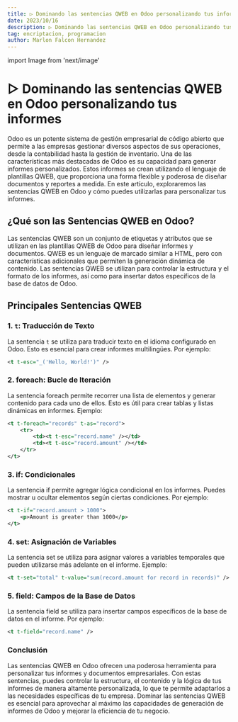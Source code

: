 ```yaml
---
title: ▷ Dominando las sentencias QWEB en Odoo personalizando tus informes
date: 2023/10/16
description: ▷ Dominando las sentencias QWEB en Odoo personalizando tus informes
tag: encriptacion, programacion
author: Marlon Falcon Hernandez
---
```

import Image from 'next/image'

# ▷ Dominando las sentencias QWEB en Odoo personalizando tus informes

Odoo es un potente sistema de gestión empresarial de código abierto que permite a las empresas gestionar diversos aspectos de sus operaciones, desde la contabilidad hasta la gestión de inventario. Una de las características más destacadas de Odoo es su capacidad para generar informes personalizados. Estos informes se crean utilizando el lenguaje de plantillas QWEB, que proporciona una forma flexible y poderosa de diseñar documentos y reportes a medida. En este artículo, exploraremos las sentencias QWEB en Odoo y cómo puedes utilizarlas para personalizar tus informes.

## ¿Qué son las Sentencias QWEB en Odoo?

Las sentencias QWEB son un conjunto de etiquetas y atributos que se utilizan en las plantillas QWEB de Odoo para diseñar informes y documentos. QWEB es un lenguaje de marcado similar a HTML, pero con características adicionales que permiten la generación dinámica de contenido. Las sentencias QWEB se utilizan para controlar la estructura y el formato de los informes, así como para insertar datos específicos de la base de datos de Odoo.

## Principales Sentencias QWEB

### 1. `t`: Traducción de Texto

La sentencia `t` se utiliza para traducir texto en el idioma configurado en Odoo. Esto es esencial para crear informes multilingües. Por ejemplo:

```xml
<t t-esc="_('Hello, World!')" />
```

### 2. foreach: Bucle de Iteración
La sentencia foreach permite recorrer una lista de elementos y generar contenido para cada uno de ellos. Esto es útil para crear tablas y listas dinámicas en informes. Ejemplo:

```xml
<t t-foreach="records" t-as="record">
    <tr>
        <td><t t-esc="record.name" /></td>
        <td><t t-esc="record.amount" /></td>
    </tr>
</t>
```


### 3. if: Condicionales
La sentencia if permite agregar lógica condicional en los informes. Puedes mostrar u ocultar elementos según ciertas condiciones. Por ejemplo:

```xml
<t t-if="record.amount > 1000">
    <p>Amount is greater than 1000</p>
</t>
```

### 4. set: Asignación de Variables
La sentencia set se utiliza para asignar valores a variables temporales que pueden utilizarse más adelante en el informe. Ejemplo:
```xml
<t t-set="total" t-value="sum(record.amount for record in records)" />
```

### 5. field: Campos de la Base de Datos
La sentencia field se utiliza para insertar campos específicos de la base de datos en el informe. Por ejemplo:
```xml
<t t-field="record.name" />
```

### Conclusión
Las sentencias QWEB en Odoo ofrecen una poderosa herramienta para personalizar tus informes y documentos empresariales. Con estas sentencias, puedes controlar la estructura, el contenido y la lógica de tus informes de manera altamente personalizada, lo que te permite adaptarlos a las necesidades específicas de tu empresa. Dominar las sentencias QWEB es esencial para aprovechar al máximo las capacidades de generación de informes de Odoo y mejorar la eficiencia de tu negocio.